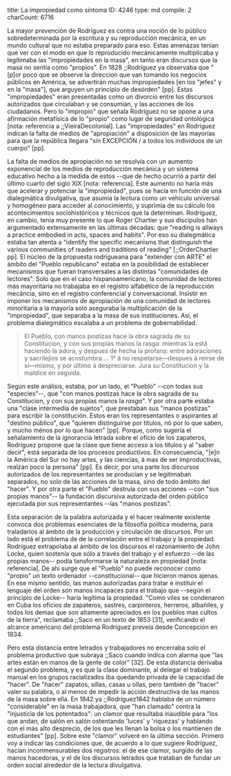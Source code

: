 title:          La impropiedad como síntoma
ID:             4246
type:           md
compile:        2
charCount:      6716


La mayor prevención de Rodríguez es contra una noción de lo público sobredeterminada por la escritura y su reproducción mecánica, en un mundo cultural que no estaba preparado para eso. Estas amenazas tenían que ver con el modo en que lo reproducido mecánicamente multiplicaba y legitimaba las "impropiedades en la masa", en tanto eran discursos que la masa no sentía como "propios". En 1828 ;;Rodríguez ya observaba que "[p]or poco que se observe la direccion que van tomando los negocios públicos en América, se advertirán muchas impropiedades [en los "jefes" y en la "masa"], que arguyen un principio de desórden" [pp]. Estas "impropiedades" eran presentadas como un divorcio entre los discursos autorizados que circulaban y se consumían, y las acciones de los ciudadanos. Pero lo "impropio" que señala Rodríguez no se opone a una afirmación metafísica de lo "propio" como lugar de seguridad ontológica [nota: referencia a ;;VieiraDecolonial]. Las "impropiedades" en Rodríguez indican la falta de medios de "apropiación" a disposición de las mayorías para que la república llegara "sin EXCEPCIÓN / a todos los individuos de un cuerpo" [pp]. 

La falta de medios de apropiación no se resolvía con un aumento exponencial de los medios de reproducción mecánica y un sistema educativo hecho a la medida de estos --que de hecho ocurrió a partir del último cuarto del siglo XIX [nota: referencia]. Este aumento no haría más que acelerar y potenciar la "impropiedad", pues se hacía en función de una dialegmática divulgativa, que asumía la lectura como un vehículo universal y homogéneo para acceder al conocimiento, y suprimía de su cálculo los acontecimientos sociohistóricos y técnicos que la determinan. Rodríguez, en cambio, tenía muy presente lo que Roger Chartier y sus discípulos han argumentado extensamente en las últimas décadas: que "reading is allways a practice embodied in acts, spaces and habits". Por eso su dialegmática estaba tan atenta a "identify the specific mecanisms that distinguish the various communities of readers and traditions of reading" [;;OrderChartier pp]. El núcleo de la propuesta rodrigueana para "extender con ARTE" el ámbito del "Pueblo republicano" estaba en la posibilidad de establecer mecanismos que fueran transversales a las distintas "comunidades de lectores". Solo que en el caso hispanoamericano, la comunidad de lectores más mayoritaria no trabajaba en el registro alfabético de la reproducción mecáncia, sino en el registro conferencial y conversacional. Insistir en imponer los mecanismos de apropiación de una comunidad de lectores minoritaria a la mayoría solo aseguraba la multiplicación de la "impropiedad", que separaba a la masa de sus instituciones. Así, el problema dialegmático escalaba a un problema de gobernabilidad. 

>El Pueblo, con manos postizas hace la obra sagrada de su Constitucion, y con sus propias manos la rasga: mientras la está haciendo la adora, y despues de hecha la profana: entre adoraciones y sacrilejios se acostumbra.... 1° á no respetarse—despues á reirse de sí—mismo, y por último á despreciarse. Jura su Constitucion y la maldice en seguida. 

Según este análisis, estaba, por un lado, el "Pueblo" --con todas sus "especies"--, que "con manos postizas hace la obra sagrada de su Constitucion, y con sus propias manos la *rasga*". Y por otra parte estaba una "clase intermedia de sujetos", que prestaban sus "manos postizas" para escribir la constitución. Estos eran los representantes o aspirantes al "destino público", que "quieren distinguirse por títulos, nó por lo que saben, y mucho ménos por lo que hacen" [pp]. Porque, como sugería el señalamiento de la ignorancia letrada sobre el oficio de los zapateros, Rodríguez propone que la clase que tiene acceso a los títulos y al "saber decir", está separada de los procesos productivos. En consecuencia, "[e]n la América del Sur no hay artes, y las ciencias, á mas de ser improductivas, realzan poco la persona" [pp]. Es decir, por una parte los discursos autorizados de los representantes se producían y se legitimaban separados, no solo de las acciones de la masa, sino de todo ámbito del "hacer".  Y por otra parte el "Pueblo" destruía con sus acciones --con "sus propias manos"-- la fundación discursiva autorizada del orden público ejecutada por sus representantes --las "manos postizas". 

Esta separación de la palabra autorizada y el hacer realmente existente convoca dos problemas esenciales de la filosofía política moderna, para traladarlos al ámbito de la producción y circulación de discursos. Por un lado está el problema de de la correlación entre el trabajo y la propiedad. Rodríguez extrapolaba al ámbito de los discursos el razonamiento de John Locke, quien sostenía que sólo a través del trabajo y el esfuerzo --de las propias manos-- podía tansformarse la naturaleza en propiedad [nota: referencia]. De ahí surge que el "Pueblo" no puede reconocer como "propio" un texto ordenador --constitucional-- que hicieron manos ajenas. En ese mismo sentido, las manos autorizadas para tratar e instituir el lenguaje del orden son manos incapaces para el trabajo que --según el principio de Locke-- haría legítima la propiedad. "Como viles se condenaron en Cuba los oficios de zapateros, sastres, carpinteros, herreros, albañiles, y todos los demas que son altamente apreciados en los pueblos mas cultos de la tierra", reclamaba ;;Saco en un texto de 1853 [31], verificando el alcance americano del problema Rodríguez preveía desde Concepción en 1834. 

Pero esta distancia entre letrados y trabajadores no encerraba solo el problema productivo que subraya ;;Saco cuando indica con alarma que "las artes están en manos de la gente de color" [32]. De esta distancia derivaba el segundo problema, y es que la clase dominante, al delegar el trabajo manual en los grupos racializados iba quedando privada de la capacidad de "hacer". De "hacer" zapatos, sillas, casas u ollas, pero también de "hacer" valer su palabra, o al menos de impedir la acción destructiva de las manos de la masa sobre ella. En 1842 ya ;;Rodríguez1842 hablaba de un número "considerable" en la masa trabajadora, que "han clamado" contra la "injusticia de los potentados": un clamor que resultaba inaudible para "los que andan, de salón en salón ostentando 'luces' y 'riquezas' y hablando con el más alto desprecio, de los que les llenan la bolsa o los mantienen de estudiantes" [pp]. Sobre este "clamor" volveré en la última sección. Primero voy a indicar las condiciones que, de acuerdo a lo que sugiere Rodríguez, hacían inconmensurables dos registros: el de ese clamor, surgido de las manos hacedoras, y el de  los discursos letrados que trataban de fundar un orden social alrededor de la lectura divulgativa.